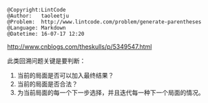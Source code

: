 ```
@Copyright:LintCode
@Author:   taoleetju
@Problem:  http://www.lintcode.com/problem/generate-parentheses
@Language: Markdown
@Datetime: 16-07-17 12:20
```

http://www.cnblogs.com/theskulls/p/5349547.html

此类回溯问题关键是要判断：
1. 当前的局面是否可以加入最终结果？
2. 当前的局面是否合法？
3. 为当前局面的每一个下一步选择，并且迭代每一种下一个局面的情况。